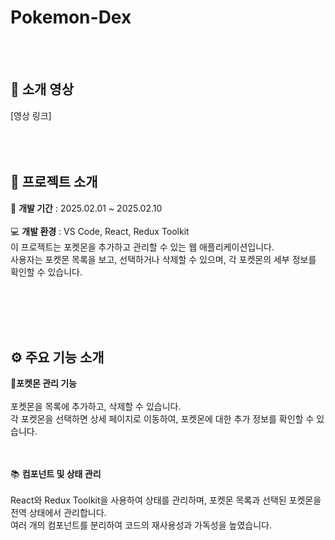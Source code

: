 # Pokemon-Dex
<br/><br/>

## 🎥 소개 영상
[영상 링크]
<br/><br/><br/><br/>

## 🧾 프로젝트 소개
📅 **개발 기간** : 2025.02.01 ~ 2025.02.10 <br><br>
💻 **개발 환경** : VS Code, React, Redux Toolkit
<br>
이 프로젝트는 포켓몬을 추가하고 관리할 수 있는 웹 애플리케이션입니다. <br>사용자는 포켓몬 목록을 보고, 선택하거나 삭제할 수 있으며, 각 포켓몬의 세부 정보를 확인할 수 있습니다.

<br/><br/><br/><br/>

## ⚙ 주요 기능 소개

🏅**포켓몬 관리 기능**<br><br>
포켓몬을 목록에 추가하고, 삭제할 수 있습니다.<br>
각 포켓몬을 선택하면 상세 페이지로 이동하여, 포켓몬에 대한 추가 정보를 확인할 수 있습니다.
<br/><br><br>

📚 **컴포넌트 및 상태 관리**<br><br>
React와 Redux Toolkit을 사용하여 상태를 관리하며, 포켓몬 목록과 선택된 포켓몬을 전역 상태에서 관리합니다.<br>
여러 개의 컴포넌트를 분리하여 코드의 재사용성과 가독성을 높였습니다.
<br/><br/>
